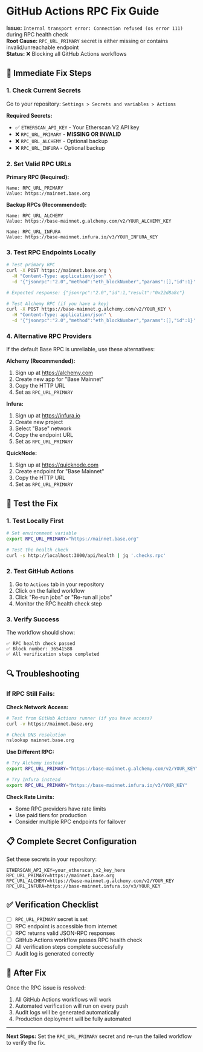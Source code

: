 # GitHub Actions RPC Fix Guide

**Issue:** `Internal transport error: Connection refused (os error 111)` during RPC health check  
**Root Cause:** `RPC_URL_PRIMARY` secret is either missing or contains invalid/unreachable endpoint  
**Status:** ❌ Blocking all GitHub Actions workflows

## 🔧 **Immediate Fix Steps**

### 1. **Check Current Secrets**
Go to your repository: `Settings > Secrets and variables > Actions`

**Required Secrets:**
- ✅ `ETHERSCAN_API_KEY` - Your Etherscan V2 API key
- ❌ `RPC_URL_PRIMARY` - **MISSING OR INVALID**
- ❌ `RPC_URL_ALCHEMY` - Optional backup
- ❌ `RPC_URL_INFURA` - Optional backup

### 2. **Set Valid RPC URLs**

**Primary RPC (Required):**
```
Name: RPC_URL_PRIMARY
Value: https://mainnet.base.org
```

**Backup RPCs (Recommended):**
```
Name: RPC_URL_ALCHEMY
Value: https://base-mainnet.g.alchemy.com/v2/YOUR_ALCHEMY_KEY

Name: RPC_URL_INFURA
Value: https://base-mainnet.infura.io/v3/YOUR_INFURA_KEY
```

### 3. **Test RPC Endpoints Locally**

```bash
# Test primary RPC
curl -X POST https://mainnet.base.org \
  -H "Content-Type: application/json" \
  -d '{"jsonrpc":"2.0","method":"eth_blockNumber","params":[],"id":1}'

# Expected response: {"jsonrpc":"2.0","id":1,"result":"0x22d8a8c"}

# Test Alchemy RPC (if you have a key)
curl -X POST https://base-mainnet.g.alchemy.com/v2/YOUR_KEY \
  -H "Content-Type: application/json" \
  -d '{"jsonrpc":"2.0","method":"eth_blockNumber","params":[],"id":1}'
```

### 4. **Alternative RPC Providers**

If the default Base RPC is unreliable, use these alternatives:

**Alchemy (Recommended):**
1. Sign up at https://alchemy.com
2. Create new app for "Base Mainnet"
3. Copy the HTTP URL
4. Set as `RPC_URL_PRIMARY`

**Infura:**
1. Sign up at https://infura.io
2. Create new project
3. Select "Base" network
4. Copy the endpoint URL
5. Set as `RPC_URL_PRIMARY`

**QuickNode:**
1. Sign up at https://quicknode.com
2. Create endpoint for "Base Mainnet"
3. Copy the HTTP URL
4. Set as `RPC_URL_PRIMARY`

## 🧪 **Test the Fix**

### 1. **Test Locally First**
```bash
# Set environment variable
export RPC_URL_PRIMARY="https://mainnet.base.org"

# Test the health check
curl -s http://localhost:3000/api/health | jq '.checks.rpc'
```

### 2. **Test GitHub Actions**
1. Go to `Actions` tab in your repository
2. Click on the failed workflow
3. Click "Re-run jobs" or "Re-run all jobs"
4. Monitor the RPC health check step

### 3. **Verify Success**
The workflow should show:
```
✅ RPC health check passed
✅ Block number: 36541588
✅ All verification steps completed
```

## 🔍 **Troubleshooting**

### If RPC Still Fails:

**Check Network Access:**
```bash
# Test from GitHub Actions runner (if you have access)
curl -v https://mainnet.base.org

# Check DNS resolution
nslookup mainnet.base.org
```

**Use Different RPC:**
```bash
# Try Alchemy instead
export RPC_URL_PRIMARY="https://base-mainnet.g.alchemy.com/v2/YOUR_KEY"

# Try Infura instead  
export RPC_URL_PRIMARY="https://base-mainnet.infura.io/v3/YOUR_KEY"
```

**Check Rate Limits:**
- Some RPC providers have rate limits
- Use paid tiers for production
- Consider multiple RPC endpoints for failover

## 📋 **Complete Secret Configuration**

Set these secrets in your repository:

```
ETHERSCAN_API_KEY=your_etherscan_v2_key_here
RPC_URL_PRIMARY=https://mainnet.base.org
RPC_URL_ALCHEMY=https://base-mainnet.g.alchemy.com/v2/YOUR_KEY
RPC_URL_INFURA=https://base-mainnet.infura.io/v3/YOUR_KEY
```

## ✅ **Verification Checklist**

- [ ] `RPC_URL_PRIMARY` secret is set
- [ ] RPC endpoint is accessible from internet
- [ ] RPC returns valid JSON-RPC responses
- [ ] GitHub Actions workflow passes RPC health check
- [ ] All verification steps complete successfully
- [ ] Audit log is generated correctly

## 🚀 **After Fix**

Once the RPC issue is resolved:
1. All GitHub Actions workflows will work
2. Automated verification will run on every push
3. Audit logs will be generated automatically
4. Production deployment will be fully automated

---

**Next Steps:** Set the `RPC_URL_PRIMARY` secret and re-run the failed workflow to verify the fix.
